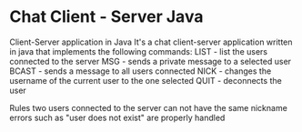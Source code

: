 Chat Client - Server Java
==

Client-Server application in Java
It's a chat client-server application written in java that implements the following commands:
LIST - list the users connected to the server
MSG - sends a private message to a selected user
BCAST - sends a message to all users connected
NICK - changes the username of the current user to the one selected
QUIT - deconnects the user


Rules
two users connected to the server can not have the same nickname
errors such as "user does not exist" are properly handled
